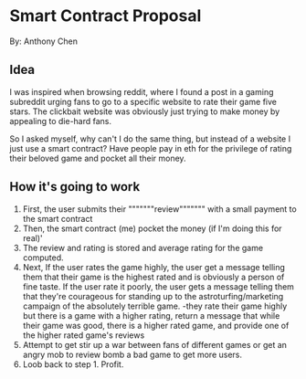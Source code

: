 # Smart Contract Proposal
By: Anthony Chen

## Idea

I was inspired when browsing reddit, where I found a post in a gaming subreddit urging fans to go to a specific website to rate their game five stars. The clickbait website was obviously just trying to make money by appealing to die-hard fans.

So I asked myself, why can't I do the same thing, but instead of a website I just use a smart contract? Have people pay in eth for the privilege of rating their beloved game and pocket all their money.

## How it's going to work
1. First, the user submits their """""""review""""""" with a small payment to the smart contract
2. Then, the smart contract (me) pocket the money (if I'm doing this for real)'
3. The review and rating is stored and average rating for the game computed.
4. Next, If the user rates the game highly, the user get a message telling them that their game is the highest rated and is obviously a person of fine taste. If the user rate it poorly, the user gets a message telling them that they're courageous for standing up to the astroturfing/marketing campaign of the absolutely terrible game.
    -they rate their game highly but there is a game with a higher rating, return a message that while their game was good, there is a higher rated game, and provide one of the higher rated game's reviews
5. Attempt to get stir up a war between fans of different games or get an angry mob to review bomb a bad game to get more users.
6. Loob back to step 1. Profit.
